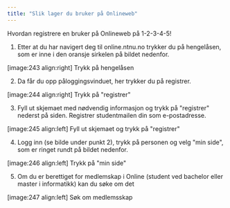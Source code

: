 ```yaml
---
title: "Slik lager du bruker på Onlineweb"
---
```


Hvordan registrere en bruker på Onlineweb på 1-2-3-4-5!

1. Etter at du har navigert deg til online.ntnu.no trykker du på hengelåsen, som er inne i den oransje sirkelen på bildet nedenfor.  

[image:243 align:right]
    Trykk på hengelåsen

2. Da får du opp påloggingsvinduet, her trykker du på registrer.  

[image:244 align:right]
    Trykk på "registrer"

3. Fyll ut skjemaet med nødvendig informasjon og trykk på "registrer" nederst på siden. Registrer studentmailen din som e-postadresse.  

[image:245 align:left]
    Fyll ut skjemaet og trykk på "registrer"

4. Logg inn (se bilde under punkt 2), trykk på personen og velg "min side", som er ringet rundt på bildet nedenfor.  

[image:246 align:left]
    Trykk på "min side"

5. Om du er berettiget for medlemskap i Online (student ved bachelor eller master i informatikk) kan du søke om det   


[image:247 align:left]
    Søk om medlemsskap
